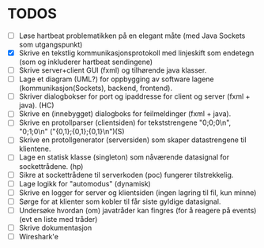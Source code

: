 # TODOS

- [ ] Løse hartbeat problematikken på en elegant måte (med Java Sockets som utgangspunkt)
- [x] Skrive en tekstlig kommunikasjonsprotokoll med linjeskift som endetegn (som og inkluderer hartbeat sendingene)
- [ ] Skrive server+client GUI (fxml) og tilhørende java klasser.
- [ ] Lage et diagram (UML?) for oppbygging av software lagene (kommunikasjon(Sockets), backend, frontend).
- [ ] Skriver dialogbokser for port og ipaddresse for client og server (fxml + java). (HC)
- [ ] Skrive en (innebygget) dialogboks for feilmeldinger (fxml + java).
- [ ] Skrive en protollparser (clientsiden) for tekststrengene "0;0;0\n", "0;1;0\n" ("{0,1};{0,1};{0,1}\n")(S)
- [ ] Skrive en protollgenerator (serversiden) som skaper datastrengene til klientene.
- [ ] Lage en statisk klasse (singleton) som nåværende datasignal for sockettrådene. (hp)
- [ ] Sikre at sockettrådene til serverkoden (poc) fungerer tilstrekkelig.
- [ ] Lage logikk for "automodus" (dynamisk)
- [ ] Skrive en logger for server og klientsiden (ingen lagring til fil, kun minne)
- [ ] Sørge for at klienter som kobler til får siste gyldige datasignal.
- [ ] Undersøke hvordan (om) javatråder kan fingres (for å reagere på events) (evt en liste med tråder)
- [ ] Skrive dokumentasjon
- [ ] Wireshark'e
